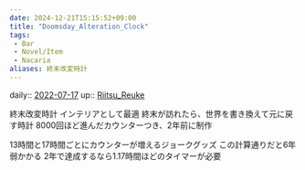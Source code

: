 ```yaml
---
date: 2024-12-21T15:15:52+09:00
title: "Doomsday_Alteration_Clock"
tags:
 - Bar
 - Novel/Item
 - Nacaria
aliases: 終末改変時計
---
```


daily:: [2022-07-17](Daily_Note/2022-07-17.md)
up:: [Riitsu_Reuke](Riitsu_Reuke.md)

終末改変時計
インテリアとして最適
終末が訪れたら、世界を書き換えて元に戻す時計
8000回ほど進んだカウンターつき、2年前に制作

13時間と17時間ごとにカウンターが増えるジョークグッズ
この計算通りだと6年弱かかる
2年で達成するなら1.17時間ほどのタイマーが必要


